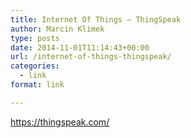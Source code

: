 ```yaml
---
title: Internet Of Things – ThingSpeak
author: Marcin Klimek
type: posts
date: 2014-11-01T11:14:43+00:00
url: /internet-of-things-thingspeak/
categories:
  - link
format: link

---
```

<p dir="ltr">
  <a href="https://thingspeak.com/"><a href="https://thingspeak.com/" >https://thingspeak.com/</a></a>
</p>